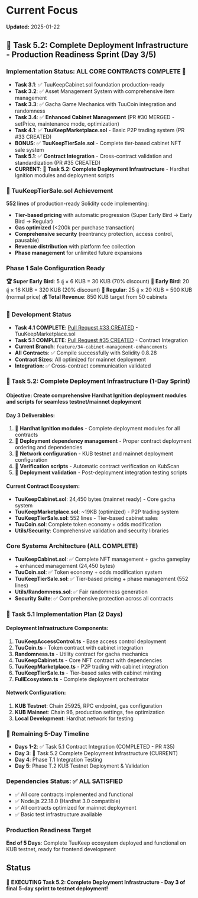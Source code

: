 # Current Focus

**Updated:** 2025-01-22

## 🚀 Task 5.2: Complete Deployment Infrastructure - Production Readiness Sprint (Day 3/5)

### Implementation Status: ALL CORE CONTRACTS COMPLETE 🎯
- **Task 3.1**: ✅ TuuKeepCabinet.sol foundation production-ready
- **Task 3.2**: ✅ Asset Management System with comprehensive item management
- **Task 3.3**: ✅ Gacha Game Mechanics with TuuCoin integration and randomness
- **Task 3.4**: ✅ **Enhanced Cabinet Management** (PR #30 MERGED - setPrice, maintenance mode, optimization)
- **Task 4.1**: ✅ **TuuKeepMarketplace.sol** - Basic P2P trading system (PR #33 CREATED)
- **BONUS**: ✅ **TuuKeepTierSale.sol** - Complete tier-based cabinet NFT sale system
- **Task 5.1**: ✅ **Contract Integration** - Cross-contract validation and standardization (PR #35 CREATED)
- **CURRENT**: 🔧 **Task 5.2: Complete Deployment Infrastructure** - Hardhat Ignition modules and deployment scripts

### 🚀 TuuKeepTierSale.sol Achievement
**552 lines** of production-ready Solidity code implementing:
- **Tier-based pricing** with automatic progression (Super Early Bird → Early Bird → Regular)
- **Gas optimized** (<200k per purchase transaction)
- **Comprehensive security** (reentrancy protection, access control, pausable)
- **Revenue distribution** with platform fee collection
- **Phase management** for unlimited future expansions

### Phase 1 Sale Configuration Ready
**🏆 Super Early Bird**: 5 ตู้ × 6 KUB = 30 KUB (70% discount)
**🎯 Early Bird**: 20 ตู้ × 16 KUB = 320 KUB (20% discount)
**📅 Regular**: 25 ตู้ × 20 KUB = 500 KUB (normal price)
**💰 Total Revenue**: 850 KUB target from 50 cabinets

### 🔄 Development Status
- **Task 4.1 COMPLETE**: [Pull Request #33 CREATED](https://github.com/mojisejr/tuuKeep/pull/33) - TuuKeepMarketplace.sol
- **Task 5.1 COMPLETE**: [Pull Request #35 CREATED](https://github.com/mojisejr/tuuKeep/pull/35) - Contract Integration
- **Current Branch**: `feature/34-cabinet-management-enhancements`
- **All Contracts**: ✅ Compile successfully with Solidity 0.8.28
- **Contract Sizes**: All optimized for mainnet deployment
- **Integration**: ✅ Cross-contract communication validated

### 🎯 **Task 5.2: Complete Deployment Infrastructure (1-Day Sprint)**

#### **Objective**: Create comprehensive Hardhat Ignition deployment modules and scripts for seamless testnet/mainnet deployment

#### **Day 3 Deliverables**:
1. 🔧 **Hardhat Ignition modules** - Complete deployment modules for all contracts
2. 🔧 **Deployment dependency management** - Proper contract deployment ordering and dependencies
3. 🔧 **Network configuration** - KUB testnet and mainnet deployment configuration
4. 🔧 **Verification scripts** - Automatic contract verification on KubScan
5. 🔧 **Deployment validation** - Post-deployment integration testing scripts

#### **Current Contract Ecosystem**:
- **TuuKeepCabinet.sol**: 24,450 bytes (mainnet ready) - Core gacha system
- **TuuKeepMarketplace.sol**: ~19KB (optimized) - P2P trading system
- **TuuKeepTierSale.sol**: 552 lines - Tier-based cabinet sales
- **TuuCoin.sol**: Complete token economy + odds modification
- **Utils/Security**: Comprehensive validation and security libraries

### Core Systems Architecture (ALL COMPLETE)
- **TuuKeepCabinet.sol**: ✅ Complete NFT management + gacha gameplay + enhanced management (24,450 bytes)
- **TuuCoin.sol**: ✅ Token economy + odds modification system
- **TuuKeepTierSale.sol**: ✅ Tier-based pricing + phase management (552 lines)
- **Utils/Randomness.sol**: ✅ Fair randomness generation
- **Security Suite**: ✅ Comprehensive protection across all contracts

### 🎯 **Task 5.1 Implementation Plan (2 Days)**

#### **Deployment Infrastructure Components**:
1. **TuuKeepAccessControl.ts** - Base access control deployment
2. **TuuCoin.ts** - Token contract with cabinet integration
3. **Randomness.ts** - Utility contract for gacha mechanics
4. **TuuKeepCabinet.ts** - Core NFT contract with dependencies
5. **TuuKeepMarketplace.ts** - P2P trading with cabinet integration
6. **TuuKeepTierSale.ts** - Tier-based sales with cabinet minting
7. **FullEcosystem.ts** - Complete deployment orchestrator

#### **Network Configuration**:
1. **KUB Testnet**: Chain 25925, RPC endpoint, gas configuration
2. **KUB Mainnet**: Chain 96, production settings, fee optimization
3. **Local Development**: Hardhat network for testing

### **🔧 Remaining 5-Day Timeline**
- **Days 1-2**: ✅ Task 5.1 Contract Integration (COMPLETED - PR #35)
- **Day 3**: 🔧 Task 5.2 Complete Deployment Infrastructure (CURRENT)
- **Day 4**: Phase T.1 Integration Testing
- **Day 5**: Phase T.2 KUB Testnet Deployment & Validation

### **Dependencies Status**: ✅ ALL SATISFIED
- ✅ All core contracts implemented and functional
- ✅ Node.js 22.18.0 (Hardhat 3.0 compatible)
- ✅ All contracts optimized for mainnet deployment
- ✅ Basic test infrastructure available

### **Production Readiness Target**
**End of 5 Days**: Complete TuuKeep ecosystem deployed and functional on KUB testnet, ready for frontend development

## Status
🔧 **EXECUTING Task 5.2: Complete Deployment Infrastructure - Day 3 of final 5-day sprint to testnet deployment!**
